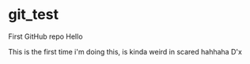 # git_test
First GitHub repo
Hello

This is the first time i'm doing this, is kinda weird in scared hahhaha D'x